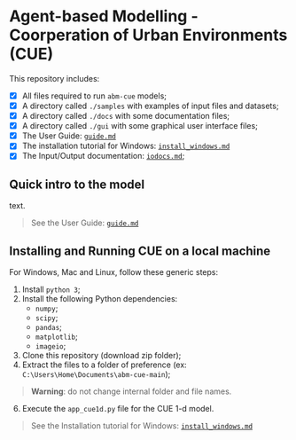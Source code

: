 # Agent-based Modelling - Coorperation of Urban Environments (CUE) 

This repository includes:
- [x] All files required to run `abm-cue` models;
- [x] A directory called `./samples` with examples of input files and datasets;
- [x] A directory called `./docs` with some documentation files;
- [x] A directory called `./gui` with some graphical user interface files;
- [x] The User Guide: [`guide.md`](https://github.com/ipo-exe/abm-cue/blob/main/docs/guide.md)
- [x] The installation tutorial for Windows:  [`install_windows.md`](https://github.com/ipo-exe/abm-cue/blob/main/docs/install_windows.md)
- [x] The Input/Output documentation: [`iodocs.md`](https://github.com/ipo-exe/abm-cue/blob/main/docs/iodocs.md);

## Quick intro to the model

text.

> See the User Guide: [`guide.md`](https://github.com/ipo-exe/abm-cue/blob/main/docs/guide.md)

## Installing and Running CUE on a local machine

For Windows, Mac and Linux, follow these generic steps:

1) Install `python 3`;
2) Install the following Python dependencies:
   * `numpy`;
   * `scipy`;
   * `pandas`;
   * `matplotlib`;
   * `imageio`;
3) Clone this repository (download zip folder);
4) Extract the files to a folder of preference (ex: `C:\Users\Home\Documents\abm-cue-main`);
> **Warning**: do not change internal folder and file names.
6) Execute the `app_cue1d.py` file for the CUE 1-d model.

> See the Installation tutorial for Windows: [`install_windows.md`](https://github.com/ipo-exe/abm-cue/blob/main/docs/install_windows.md)

